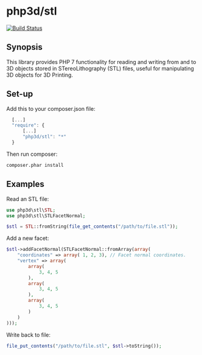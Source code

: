 # php3d/stl #

[![Build Status](https://travis-ci.org/fgheorghe/php3d-stl.svg?branch=master)](https://travis-ci.org/fgheorghe/php3d-stl)

## Synopsis

This library provides PHP 7 functionality for reading and writing from and to 3D objects stored in STereoLithography (STL) files,
useful for manipulating 3D objects for 3D Printing.

## Set-up

Add this to your composer.json file:

```javascript
  [...]
  "require": {
      [...]
      "php3d/stl": "*"
  }
```

Then run composer:

```bash
composer.phar install
```

## Examples

Read an STL file:

```PHP
use php3d\stl\STL;
use php3d\stl\STLFacetNormal;

$stl = STL::fromString(file_get_contents("/path/to/file.stl"));
```

Add a new facet:

```PHP
$stl->addFacetNormal(STLFacetNormal::fromArray(array(
    "coordinates" => array( 1, 2, 3), // Facet normal coordinates.
    "vertex" => array(
        array(
            3, 4, 5
        ),
        array(
            3, 4, 5
        ),
        array(
            3, 4, 5
        )
    )
)));
```

Write back to file:

```PHP
file_put_contents("/path/to/file.stl", $stl->toString());
```